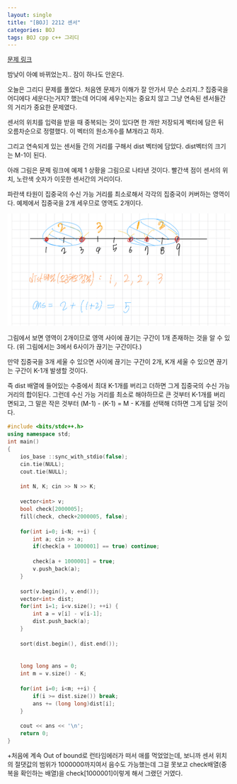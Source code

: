 ```yaml
---
layout: single
title: "[BOJ] 2212 센서"
categories: BOJ
tags: BOJ cpp c++ 그리디
---
```


[문제 링크](https://www.acmicpc.net/problem/2212)

밤낮이 아예 바뀌었는지.. 잠이 하나도 안온다.

오늘은 그리디 문제를 풀었다. 처음엔 문제가 이해가 잘 안가서 무슨 소리지..? 집중국을 어디에다 세운다는거지? 했는데 어디에 세우는지는 중요치 않고 그냥 연속된 센서들간의 거리가 중요한 문제였다.

센서의 위치를 입력을 받을 때 중복되는 것이 있다면 한 개만 저장되게 벡터에 담은 뒤 오름차순으로 정렬했다. 이 벡터의 원소개수를 M개라고 하자.

그리고 연속되게 있는 센서들 간의 거리를 구해서 dist 벡터에 담았다. dist벡터의 크기는 M-1이 된다.

아래 그림은 문제 링크에 예제 1 상황을 그림으로 나타낸 것이다. 빨간색 점이 센서의 위치, 노란색 숫자가 이웃한 센서간의 거리이다.

파란색 타원이 집중국의 수신 가능 거리를 최소로해서 각각의 집중국이 커버하는 영역이다. 예제에서 집중국을 2개 세우므로 영역도 2개이다.

![그림](/assets/images/etc/2212.jpg)

그림에서 보면 영역이 2개이므로 영역 사이에 끊기는 구간이 1개 존재하는 것을 알 수 있다. (위 그림에서는 3에서 6사이가 끊기는 구간이다.)

만약 집중국을 3개 세울 수 있으면 사이에 끊기는 구간이 2개, K개 세울 수 있으면 끊기는 구간이 K-1개 발생할 것이다.

즉 dist 배열에 들어있는 수중에서 최대 K-1개를 버리고 더하면 그게 집중국의 수신 가능 거리의 합이된다. 그런데 수신 가능 거리를 최소로 해야하므로 큰 것부터 K-1개를 버리면되고, 그 말은 작은 것부터 (M-1) - (K-1) = M - K개를 선택해 더하면 그게 답일 것이다.

```cpp
#include <bits/stdc++.h>
using namespace std;
int main()
{
    ios_base ::sync_with_stdio(false);
    cin.tie(NULL);
    cout.tie(NULL);

    int N, K; cin >> N >> K;

    vector<int> v;
    bool check[2000005];
    fill(check, check+2000005, false);

    for(int i=0; i<N; ++i) {
        int a; cin >> a;
        if(check[a + 1000001] == true) continue;

        check[a + 1000001] = true;
        v.push_back(a);
    }

    sort(v.begin(), v.end());
    vector<int> dist;
    for(int i=1; i<v.size(); ++i) {
        int a = v[i] - v[i-1];
        dist.push_back(a);
    }

    sort(dist.begin(), dist.end());


    long long ans = 0;
    int m = v.size() - K;

    for(int i=0; i<m; ++i) {
        if(i >= dist.size()) break;
        ans += (long long)dist[i];
    }

    cout << ans << '\n';
    return 0;
}

```

+처음에 계속 Out of bound로 런타임에러가 떠서 애를 먹었었는데, 보니까 센서 위치의 절댓값의 범위가 1000000까지여서 음수도 가능했는데 그걸 못보고 check배열(중복을 확인하는 배열)을 check[1000001]이렇게 해서 그랬던 거였다.
